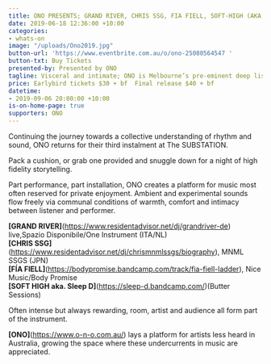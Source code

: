 ```yaml
---
title: ONO PRESENTS; GRAND RIVER, CHRIS SSG, FIA FIELL, SOFT-HIGH (AKA SLEEP D)
date: 2019-06-18 12:36:00 +10:00
categories:
- whats-on
image: "/uploads/Ono2019.jpg"
button-url: 'https://www.eventbrite.com.au/o/ono-25080564547 '
button-txt: Buy Tickets
presented-by: Presented by ONO
tagline: Visceral and intimate; ONO is Melbourne’s pre-eminent deep listening experience
price: Earlybird tickets $30 + bf  Final release $40 + bf
datetime:
- 2019-09-06 20:00:00 +10:00
is-on-home-page: true
supporters: ONO
---
```


Continuing the journey towards a collective understanding of rhythm and sound, ONO returns for their third instalment at The SUBSTATION. 

Pack a cushion, or grab one provided and snuggle down for a night of high fidelity storytelling.

Part performance, part installation, ONO creates a platform for music most often reserved for private enjoyment. Ambient and experimental sounds flow freely via communal conditions of warmth, comfort and intimacy between listener and performer.

**[GRAND RIVER]**(https://www.residentadvisor.net/dj/grandriver-de) live,Spazio Disponibile/One Instrument (ITA/NL)<br>
**[CHRIS SSG]**(https://www.residentadvisor.net/dj/chrismnmlssgs/biography), MNML SSGS (JPN)<br>
**[FÍA FIELL]**(https://bodypromise.bandcamp.com/track/fia-fiell-ladder), Nice Music/Body Promise <br>
**[SOFT HIGH aka. Sleep D]**(https://sleep-d.bandcamp.com/)(Butter Sessions)<br>

Often intense but always rewarding, room, artist and audience all form part of the instrument. 

**[ONO]**(https://www.o-n-o.com.au/) lays a platform for artists less heard in Australia, growing the space where these undercurrents in music are appreciated. 